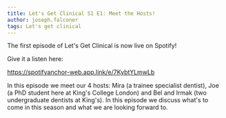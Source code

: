 ```yaml
---
title: Let's Get Clinical S1 E1: Meet the Hosts!
author: joseph.falconer
tags: Let's get clinical
---
```


The first episode of Let's Get Clinical is now live on Spotify!

Give it a listen here:

https://spotifyanchor-web.app.link/e/7KybtYLmwLb

In this episode we meet our 4 hosts: Mira (a trainee specialist dentist), Joe (a PhD student here at King's College London) and Bel and Irmak (two undergraduate dentists at King's). In this episode we discuss what's to come in this season and what we are looking forward to.
